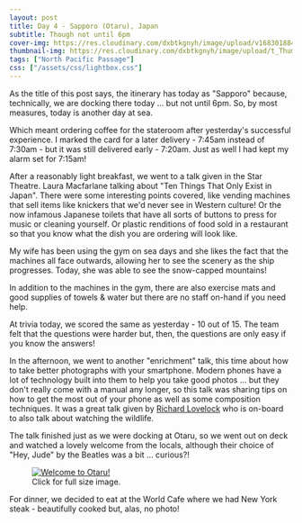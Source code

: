```yaml
---
layout: post
title: Day 4 - Sapporo (Otaru), Japan
subtitle: Though not until 6pm
cover-img: https://res.cloudinary.com/dxbtkgnyh/image/upload/v1683018846/2023-viking-north-pacific-passage/PXL_20230502_024423946_watmhf.jpg
thumbnail-img: https://res.cloudinary.com/dxbtkgnyh/image/upload/t_Thumbnail/v1683018846/2023-viking-north-pacific-passage/PXL_20230502_024423946_watmhf.jpg
tags: ["North Pacific Passage"]
css: ["/assets/css/lightbox.css"]
---
```

As the title of this post says, the itinerary has today as "Sapporo" because, technically, we are docking there today ... but not until 6pm. So, by most measures, today is another day at sea.

Which meant ordering coffee for the stateroom after yesterday's successful experience. I marked the card for a later delivery - 7:45am instead of 7:30am - but it was still delivered early - 7:20am. Just as well I had kept my alarm set for 7:15am!

After a reasonably light breakfast, we went to a talk given in the Star Theatre. Laura Macfarlane talking about "Ten Things That Only Exist in Japan". There were some interesting points covered, like vending machines that sell items like knickers that we'd never see in Western culture! Or the now infamous Japanese toilets that have all sorts of buttons to press for music or cleaning yourself. Or plastic renditions of food sold in a restaurant so that you know what the dish you are ordering will look like.

My wife has been using the gym on sea days and she likes the fact that the machines all face outwards, allowing her to see the scenery as the ship progresses. Today, she was able to see the snow-capped mountains!

In addition to the machines in the gym, there are also exercise mats and good supplies of towels & water but there are no staff on-hand if you need help.

At trivia today, we scored the same as yesterday - 10 out of 15. The team felt that the questions were harder but, then, the questions are only easy if you know the answers!

In the afternoon, we went to another "enrichment" talk, this time about how to take better photographs with your smartphone. Modern phones have a lot of technology built into them to help you take good photos ... but they don't really come with a manual any longer, so this talk was sharing tips on how to get the most out of your phone as well as some composition techniques. It was a great talk given by [Richard Lovelock](https://www.facebook.com/richardlovelockphotography/) who is on-board to also talk about watching the wildlife.

The talk finished just as we were docking at Otaru, so we went out on deck and watched a lovely welcome from the locals, although their choice of "Hey, Jude" by the Beatles was a bit ... curious?!

<figure>
<a href="https://res.cloudinary.com/dxbtkgnyh/image/upload/v1683019749/2023-viking-north-pacific-passage/PXL_20230502_083327637_leh8zf.jpg" data-lightbox="image-2" data-title="Welcome to Otaru!">
<img src="https://res.cloudinary.com/dxbtkgnyh/image/upload/t_Thumbnail/v1683019749/2023-viking-north-pacific-passage/PXL_20230502_083327637_leh8zf.jpg" alt="Welcome to Otaru!">
</a>
<figcaption>Click for full size image.</figcaption>
</figure>

For dinner, we decided to eat at the World Cafe where we had New York steak - beautifully cooked but, alas, no photo!

<script src="/assets/js/lightbox-plus-jquery.js"></script>
